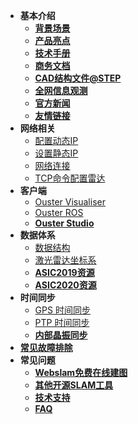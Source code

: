 - **基本介绍**
    - **[背景场景](/background)**
    - **[产品亮点](/highlights)**
    - **[技术手册](/catalog)**
    - **[商务文档](/doc)**
    - **[CAD结构文件@STEP](/cad)**
    - **[全网信息观测](https://io.oslidar.com/)**
    - **[官方新闻](https://ouster.com/press/)**
    - **[友情链接](/links)**
- **网络相关**
    - [配置动态IP](dhcp.md)
    - [设置静态IP](staticIP.md)
    - [网络连接](network.md)
    - [TCP命令配置雷达](tcpCommand.md)
- **客户端**
    - [Ouster Visualiser](OusterViz.md)
    - [Ouster ROS](OusterROS.md)
    - **[Ouster Studio](/OusterStudio)**
- **数据体系**
    - [数据结构](datastructure.md)
    - [激光雷达坐标系](coordinate.md)
    - **[ASIC2019资源](/asic2019)**
    - **[ASIC2020资源](/asic2020)**
- **时间同步**
    - [GPS 时间同步](syncGPS.md)
    - [PTP 时间同步](syncPTP.md)
    - **[内部晶振同步](/osc)**
- [**常见故障排除**](troubleshooting.md)
- **常见问题**
    - **[Webslam免费在线建图](/webslam)**
    - **[其他开源SLAM工具](/OSlam)**
    - **[技术支持](https://ouster.atlassian.net/servicedesk/customer/portal/8/group/22/create/86)**
    - **[FAQ](/faq)**

